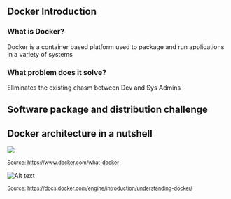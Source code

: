 ## Docker Introduction

### What is Docker? <!-- .element: class="fragment" data-fragment-index="1" -->

Docker is a container based platform used to package and run applications in a variety of systems <!-- .element: class="fragment" data-fragment-index="2" style="color: blue"-->

### What problem does it solve? <!-- .element: class="fragment" data-fragment-index="3" -->

Eliminates the existing chasm between Dev and Sys Admins <!-- .element: class="fragment" data-fragment-index="4" style="color: blue"-->



## Software package and distribution challenge



## Docker architecture in a nutshell

![](http://fsmontenegro.github.io/dockersec/images//what-is-vm-diagram.png) <!-- .element: style="border:1px grey" -->

<small>Source: <a href="https://www.docker.com/what-docker">https://www.docker.com/what-docker</a></small>


![Alt text](http://fsmontenegro.github.io/dockersec/images//architecture.svg) <!-- .element: style="border:1px grey" -->

<small>Source: <a href="https://docs.docker.com/engine/introduction/understanding-docker/">https://docs.docker.com/engine/introduction/understanding-docker/</a></small>
